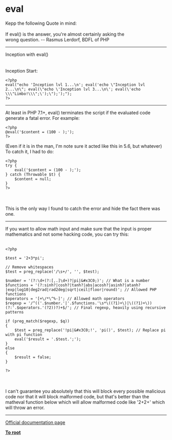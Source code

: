 # eval



Kepp the following Quote in mind:<br><br>If eval() is the answer, you&apos;re almost certainly asking the<br>wrong question. -- Rasmus Lerdorf, BDFL of PHP  

---

Inception with eval()<br><br><br>Inception Start:<br>

```
<?php
eval("echo 'Inception lvl 1...\n'; eval('echo \"Inception lvl 2...\n\"; eval(\"echo \'Inception lvl 3...\n\'; eval(\'echo \\\"Limbo!\\\";\');\");');");
?>
```
  

---

At least in PHP 7.1+, eval() terminates the script if the evaluated code generate a fatal error. For example:<br>

```
<?php
@eval('$content = (100 - );');
?>
```


(Even if it is in the man, I'm note sure it acted like this in 5.6, but whatever)
To catch it, I had to do:


```
<?php
try {
    eval('$content = (100 - );');
} catch (Throwable $t) {
    $content = null;
}
?>
```
<br><br>This is the only way I found to catch the error and hide the fact there was one.  

---

If you want to allow math input and make sure that the input is proper mathematics and not some hacking code, you can try this:<br><br>

```
<?php

$test = '2+3*pi';

// Remove whitespaces
$test = preg_replace('/\s+/', '', $test);

$number = '(?:\d+(?:[,.]\d+)?|pi|&#x3C0;)'; // What is a number
$functions = '(?:sinh?|cosh?|tanh?|abs|acosh?|asinh?|atanh?|exp|log10|deg2rad|rad2deg|sqrt|ceil|floor|round)'; // Allowed PHP functions
$operators = '[+\/*\^%-]'; // Allowed math operators
$regexp = '/^(('.$number.'|'.$functions.'\s*\((?1)+\)|\((?1)+\))(?:'.$operators.'(?2))?)+$/'; // Final regexp, heavily using recursive patterns

if (preg_match($regexp, $q))
{
    $test = preg_replace('!pi|&#x3C0;!', 'pi()', $test); // Replace pi with pi function
    eval('$result = '.$test.';');
}
else
{
    $result = false;
}

?>
```
<br><br>I can&apos;t guarantee you absolutely that this will block every possible malicious code nor that it will block malformed code, but that&apos;s better than the matheval function below which will allow malformed code like &apos;2+2+&apos; which will throw an error.  

---

[Official documentation page](https://www.php.net/manual/en/function.eval.php)

**[To root](/README.md)**
